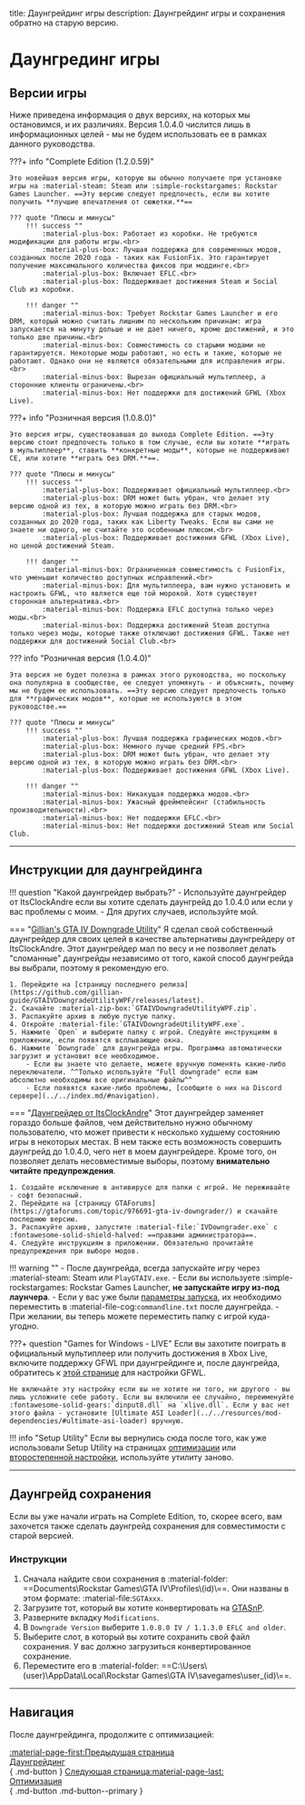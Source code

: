 title: Даунгрейдинг игры
description: Даунгрейдинг игры и сохранения обратно на старую версию.

# Даунгрединг игры

## Версии игры

Ниже приведена информация о двух версиях, на которых мы остановимся, и их различиях. Версия 1.0.4.0 числится лишь в информационных целей - мы не будем использовать ее в рамках данного руководства.

???+ info "Complete Edition (1.2.0.59)"

    Это новейшая версия игры, которую вы обычно получаете при установке игры на :material-steam: Steam или :simple-rockstargames: Rockstar Games Launcher. ==Эту версию следует предпочесть, если вы хотите получить **лучшие впечатления от сюжетки.**==

    ??? quote "Плюсы и минусы"
        !!! success ""
            :material-plus-box: Работает из коробки. Не требуются модификации для работы игры.<br>
            :material-plus-box: Лучшая поддержка для современных модов, созданных после 2020 года - таких как FusionFix. Это гарантирует получение максимального количества фиксов при моддинге.<br>
            :material-plus-box: Включает EFLC.<br>
            :material-plus-box: Поддерживает достижения Steam и Social Club из коробки.

        !!! danger ""
            :material-minus-box: Требует Rockstar Games Launcher и его DRM, который можно считать лишним по нескольким причинам: игра запускается на минуту дольше и не дает ничего, кроме достижений, и это только две причины.<br>
            :material-minus-box: Совместимость со старыми модами не гарантируется. Некоторые моды работают, но есть и такие, которые не работают. Однако они не являются обязательными для исправления игры.<br>
            :material-minus-box: Вырезан официальный мультиплеер, а сторонние клиенты ограничены.<br>
            :material-minus-box: Нет поддержки для достижений GFWL (Xbox Live).

???+ info "Розничная версия (1.0.8.0)"

    Это версия игры, существовавшая до выхода Complete Edition. ==Эту версию стоит предпочесть только в том случае, если вы хотите **играть в мультиплеер**, ставить **конкретные моды**, которые не поддерживают CE, или хотите **играть без DRM.**==.

    ??? quote "Плюсы и минусы"
        !!! success ""
            :material-plus-box: Поддерживает официальный мультиплеер.<br>
            :material-plus-box: DRM может быть убран, что делает эту версию одной из тех, в которую можно играть без DRM.<br>
            :material-plus-box: Лучшая поддержка для старых модов, созданных до 2020 года, таких как Liberty Tweaks. Если вы сами не знаете ни одного, не считайте это особенным плюсом.<br>
            :material-plus-box: Поддерживает достижения GFWL (Xbox Live), но ценой достижений Steam.

        !!! danger ""
            :material-minus-box: Ограниченная совместимость с FusionFix, что уменьшит количество доступных исправлений.<br>
            :material-minus-box: Для мультиплеера, вам нужно установить и настроить GFWL, что является еще той морокой. Хотя существует сторонная альтернатива.<br>
            :material-minus-box: Поддержка EFLC доступна только через моды.<br>
            :material-minus-box: Поддержка достижений Steam доступна только через моды, которые также отключают достижения GFWL. Также нет поддержки для достижений Social Club.<br>

??? info "Розничная версия (1.0.4.0)"

    Эта версия не будет полезна в рамках этого руководства, но поскольку она популярна в сообществе, ее следует упомянуть - и объяснить, почему мы не будем ее использовать. ==Эту версию следует предпочесть только для **графических модов**, которые не используются в этом руководстве.==

    ??? quote "Плюсы и минусы"
        !!! success ""
            :material-plus-box: Лучшая поддержка графических модов.<br>
            :material-plus-box: Немного лучше средний FPS.<br>
            :material-plus-box: DRM может быть убран, что делает эту версию одной из тех, в которую можно играть без DRM.<br>
            :material-plus-box: Поддерживает достижения GFWL (Xbox Live).

        !!! danger ""
            :material-minus-box: Никакущая поддержка модов.<br>
            :material-minus-box: Ужасный фреймпейсинг (стабильность производительности).<br>
            :material-minus-box: Нет поддержки EFLC.<br>
            :material-minus-box: Нет поддержки достижений Steam или Social Club.

---

## Инструкции для даунгрейдинга

!!! question "Какой даунгрейдер выбрать?"
    - Используйте даунгрейдер от ItsClockAndre если вы хотите сделать даунгрейд до 1.0.4.0 или если у вас проблемы с моим.
    - Для других случаев, используйте мой.

=== "[Gillian's GTA IV Downgrade Utility](https://github.com/gillian-guide/GTAIVDowngradeUtilityWPF)"
    Я сделал свой собственный даунгрейдер для своих целей в качестве альтернативы даунгрейдеру от ItsClockAndre. Этот даунгрейдер мал по весу и не позволяет делать "сломанные" даунгрейды независимо от того, какой способ даунгрейда вы выбрали, поэтому я рекомендую его.

    1. Перейдите на [страницу последнего релиза](https://github.com/gillian-guide/GTAIVDowngradeUtilityWPF/releases/latest).
    2. Скачайте :material-zip-box:`GTAIVDowngradeUtilityWPF.zip`.
    3. Распакуйте архив в любую пустую папку.
    4. Откройте :material-file:`GTAIVDowngradeUtilityWPF.exe`.
    5. Нажмите `Open` и выберите папку с игрой. Следуйте инструкциям в приложении, если появятся всплывающие окна.
    6. Нажмите `Downgrade` для даунгрейда игры. Программа автоматически загрузит и установит все необходимое.
        - Если вы знаете что делаете, можете вручную поменять какие-либо переключатели. ^^Только используйте "Full downgrade" если вам абсолютно необходимы все оригинальные файлы^^
        - Если появятся какие-либо проблемы, [сообщите о них на Discord сервере](../../index.md/#navigation).

=== "[Даунгрейдер от ItsClockAndre](https://gtaforums.com/topic/976691-gta-iv-downgrader/)"
    Этот даунгрейдер заменяет гораздо больше файлов, чем действительно нужно обычному пользователю, что может привести к несколько худшему состоянию игры в некоторых местах. В нем также есть возможность совершить даунгрейд до 1.0.4.0, чего нет в моем даунгрейдере. Кроме того, он позволяет делать несовместимые выборы, поэтому **внимательно читайте предупреждения**.

    1. Создайте исключение в антивирусе для папки с игрой. Не переживайте - софт безопасный.
    2. Перейдите на [страницу GTAForums](https://gtaforums.com/topic/976691-gta-iv-downgrader/) и скачайте последнюю версию.
    3. Распакуйте архив, запустите :material-file:`IVDowngrader.exe` с :fontawesome-solid-shield-halved: ==правами администратора==.
    4. Следуйте инструкциям в приложении. Обязательно прочитайте предупреждения при выборе модов.

!!! warning ""
    - После даунгрейда, всегда запускайте игру через :material-steam: Steam или `PlayGTAIV.exe`.
    - Если вы используете :simple-rockstargames: Rockstar Games Launcher, **не запускайте игру из-под лаунчера**.
    - Если у вас уже были [параметры запуска](../additional-setup.md/#_2), их необходимо переместить в :material-file-cog:`commandline.txt` после даунгрейда.
    - При желании, вы теперь можете переместить папку с игрой куда-угодно.

???+ question "Games for Windows - LIVE"
    Если вы захотите поиграть в официальный мультиплеер или получить достижения в Xbox Live, включите поддержку GFWL при даунгрейдинге и, после даунгрейда, обратитесь к [этой странице](../../extras/multiplayer.md/#games-for-windows-live) для настройки GFWL.

    Не включайте эту настройку если вы не хотите ни того, ни другого - вы лишь усложните себе работу. Если вы включили ее случайно, переименуйте :fontawesome-solid-gears:`dinput8.dll` на `xlive.dll`. Если у вас нет этого файла - установите [Ultimate ASI Loader](../../resources/mod-dependencies/#ultimate-asi-loader) вручную.

!!! info "Setup Utility"
    Если вы вернулись сюда после того, как уже использовали Setup Utility на страницах [оптимизации](../../optimization.md) или [второстепенной настройки](../../additional-setup.md), используйте утилиту заново.

---

## Даунгрейд сохранения

Если вы уже начали играть на Complete Edition, то, скорее всего, вам захочется также сделать даунгрейд сохранения для совместимости с старой версией.

### Инструкции

1. Сначала найдите свои сохранения в :material-folder: ==Documents\Rockstar Games\GTA IV\Profiles\\(id)\\==. Они названы в этом формате: :material-file:`SGTAxxx`.
2. Загрузите тот, который вы хотите конвертировать на [GTASnP](https://gtasnp.com/).
3. Разверните вкладку `Modifications`.
4. В `Downgrade Version` выберите `1.0.8.0 IV / 1.1.3.0 EFLC and older`.
5. Выберите слот, в который вы хотите сохранить свой файл сохранения. У вас должно загрузиться конвертированное сохранение.
6. Переместите его в :material-folder: ==C:\Users\\(user)\AppData\Local\Rockstar Games\GTA IV\savegames\user_(id)\\==.

---

## Навигация

После даунгрейдинга, продолжите с оптимизацией:

[:material-page-first:Предыдущая страница <br>Даунгрейдинг</br>](index.md){ .md-button } [Следующая страница:material-page-last: <br>Оптимизация</br>](../optimization.md){ .md-button .md-button--primary }
